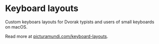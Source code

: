 # Keyboard layouts

Custom keyboars layouts for Dvorak typists and users of small keyboards on macOS.

Read more at [picturamundi.com/keyboard-layouts](https://picturamundi.com/keyboard-layouts).
